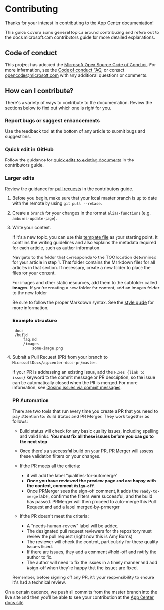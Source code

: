 # Contributing
Thanks for your interest in contributing to the App Center documentation!

This guide covers some general topics around contributing and refers out to the docs.microsoft.com contributors guide for more detailed explanations.

## Code of conduct
This project has adopted the [Microsoft Open Source Code of Conduct](https://opensource.microsoft.com/codeofconduct/). For more information, see the [Code of conduct FAQ](https://opensource.microsoft.com/codeofconduct/faq/), or contact [opencode@microsoft.com](mailto:opencode@microsoft.com) with any additional questions or comments.

## How can I contribute?
There's a variety of ways to contribute to the documentation. Review the sections below to find out which one is right for you.

### Report bugs or suggest enhancements
Use the feedback tool at the bottom of any article to submit bugs and suggestions.

### Quick edit in GitHub
Follow the guidance for [quick edits to existing documents](https://docs.microsoft.com/contribute/#quick-edits-to-existing-documents) in the contributors guide.

### Larger edits
Review the guidance for [pull requests](https://docs.microsoft.com/contribute/how-to-write-workflows-major#pull-request-processing) in the contributors guide.

1. Before you begin, make sure that your local master branch is up to date with the remote by using `git pull --rebase`.  
2. Create a `branch` for your changes in the format `alias-functions` (e.g. `amburns-update-page`).
3. Write your content.

    If it's a new topic, you can use this [template file](./styleguide/template.md) as your starting point. It contains the writing guidelines and also explains the metadata required for each article, such as author information.

    Navigate to the folder that corresponds to the TOC location determined for your article in step 1.
    That folder contains the Markdown files for all articles in that section. If necessary, create a new folder to place the files for your content.

    For images and other static resources, add them to the subfolder called **images**. If you're creating a new folder for content, add an images folder to the new folder.

    Be sure to follow the proper Markdown syntax. See the [style guide](./styleguide/template.md) for more information.

    ### Example structure

        docs
        /build
            faq.md
            /images
                some-image.png

4. Submit a Pull Request (PR) from your branch to `MicrosoftDocs/appcenter-docs-pr/master`.

    If your PR is addressing an existing issue, add the `Fixes {link to issue}` keyword to the commit message or PR description, so the issue can be automatically closed when the PR is merged. For more information, see [Closing issues via commit messages](https://help.github.com/articles/closing-issues-via-commit-messages/).

    ### PR Automation

    There are two tools that run every time you create a PR that you need to pay attention to: Build Status and PR Merger. They work together as follows:

    - Build status will check for any basic quality issues, including spelling and valid links. **You must fix all these issues before you can go to the next step**
    - Once there's a successful build on your PR, PR Merger will assess these validation filters on your changes. 
    - If the PR meets all the criteria:
        - it will add the label “qualifies-for-automerge”
        - **Once you have reviewed the preview page and are happy with the content, comment `#sign-off`**.
        - Once PRMerger sees the sign-off comment, it adds the `ready-to-merge` label, confirms the filters were successful, and the build has passed. PRMerger will then proceed to auto-merge this Pull Request and add a label merged-by-prmerger
    
    - If the PR doesn't meet the criteria: 
        - A “needs-human-review" label will be added. 
        - The designated pull request reviewers for the repository must review the pull request (right now this is Amy Burns)
        - The reviewer will check the content, particularly for these quality issues listed. 
        - If there are issues, they add a comment #hold-off and notify the author to fix.
        - The author will need to fix the issues in a timely manner and add #sign-off when they're happy that the issues are fixed.
    
    Remember, before signing off any PR, it’s your responsibility to ensure it's had a technical review.

On a certain cadence, we push all commits from the master branch into the live site and then you'll be able to see your contribution at the [App Center docs site](https://docs.microsoft.com/appcenter/).


